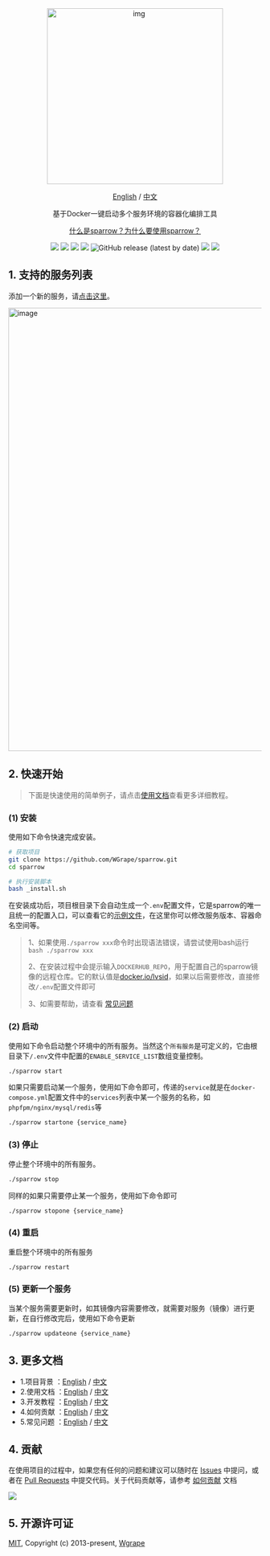 <div align="center" >
    <img width="350" alt="img" src="https://github.com/WGrape/sparrow/assets/35942268/ab3ef3f3-8625-41df-99ed-50edde47a68e">
</div>

<div align="center">
    <p><a href="https://github.com/WGrape/sparrow">English</a> / <a href="./README.zh-CN.md">中文</a></p>
    <p>基于Docker一键启动多个服务环境的容器化编排工具</p>
    <p><a href="https://github.com/WGrape/sparrow/blob/main/.work/extra/doc/1.WHY_SPARROW_EN.md">什么是sparrow？为什么要使用sparrow？</a></p>
</div>

<p align="center">
    <a href="https://www.oscs1024.com/project/oscs/WGrape/sparrow?ref=badge_small" alt="OSCS Status"><img src="https://www.oscs1024.com/platform/badge/WGrape/sparrow.svg?size=small"/></a>
    <img src="https://img.shields.io/badge/dockerdesktop-4.10.0+-red.svg">
    <img src="https://img.shields.io/badge/docker-18.01+-red.svg">
    <img src="https://img.shields.io/badge/dockercompose-1.20.0+-red.svg">
    <img alt="GitHub release (latest by date)" src="https://img.shields.io/github/v/release/wgrape/sparrow">
    <a href="LICENSE"><img src="https://img.shields.io/badge/license-MIT-green.svg"></a>
    <a href="./README.zh-CN.md"><img src="https://img.shields.io/badge/doc-中文-green.svg"></a>
</p>

## 1. 支持的服务列表

添加一个新的服务，请[点击这里](https://github.com/WGrape/sparrow/issues/4)。

<!-- <img width="882" alt="image" src="https://github.com/WGrape/sparrow/assets/35942268/5bf35edb-7b5f-4407-86e8-f1fcc1815e03"> -->

<img width="882" alt="image" src="https://github.com/WGrape/sparrow/assets/35942268/0294fc18-2714-466f-898a-61dac573c479">

## 2. 快速开始

> 下面是快速使用的简单例子，请点击[使用文档](./.work/extra/doc/2.USAGE_ZH.md)查看更多详细教程。

### (1) 安装

使用如下命令快速完成安装。

```bash
# 获取项目
git clone https://github.com/WGrape/sparrow.git
cd sparrow

# 执行安装脚本
bash _install.sh
```

在安装成功后，项目根目录下会自动生成一个```.env```配置文件，它是sparrow的唯一且统一的配置入口，可以查看它的[示例文件](./.env.template)，在这里你可以修改服务版本、容器命名空间等。

> 1、如果使用```./sparrow xxx```命令时出现语法错误，请尝试使用bash运行```bash ./sparrow xxx```
>
> 2、在安装过程中会提示输入```DOCKERHUB_REPO```，用于配置自己的sparrow镜像的远程仓库。它的默认值是[docker.io/lvsid](https://hub.docker.com/repositories/lvsid)，如果以后需要修改，直接修改```/.env```配置文件即可
>
> 3、如需要帮助，请查看 [常见问题](.work/extra/doc/5.QA_ZH.md)

### (2) 启动

使用如下命令启动整个环境中的所有服务。当然这个```所有服务```是可定义的，它由根目录下```/.env```文件中配置的```ENABLE_SERVICE_LIST```数组变量控制。

```bash
./sparrow start
```

如果只需要启动某一个服务，使用如下命令即可，传递的```service```就是在```docker-compose.yml```配置文件中的```services```列表中某一个服务的名称，如```phpfpm/nginx/mysql/redis```等

```bash
./sparrow startone {service_name}
```

### (3) 停止

停止整个环境中的所有服务。

```bash
./sparrow stop
```

同样的如果只需要停止某一个服务，使用如下命令即可

```bash
./sparrow stopone {service_name}
```

### (4) 重启

重启整个环境中的所有服务

```bash
./sparrow restart
```

### (5) 更新一个服务

当某个服务需要更新时，如其镜像内容需要修改，就需要对服务（镜像）进行更新，在自行修改完后，使用如下命令更新

```bash
./sparrow updateone {service_name}
```

## 3. 更多文档

- 1.项目背景 ：[English](.work/extra/doc/1.WHY_SPARROW_EN.md) / [中文](.work/extra/doc/1.WHY_SPARROW_ZH.md)
- 2.使用文档 ：[English](.work/extra/doc/2.USAGE_EN.md) / [中文](.work/extra/doc/2.USAGE_ZH.md)
- 3.开发教程 ：[English](.work/extra/doc/3.DEVELOPMENT_EN.md) / [中文](.work/extra/doc/3.DEVELOPMENT_ZH.md)
- 4.如何贡献 ：[English](.work/extra/doc/4.HOW_TO_CONTRIBUTE_EN.md) / [中文](.work/extra/doc/4.HOW_TO_CONTRIBUTE_ZH.md)
- 5.常见问题 ：[English](.work/extra/doc/5.QA_EN.md) / [中文](.work/extra/doc/5.QA_ZH.md)

## 4. 贡献

在使用项目的过程中，如果您有任何的问题和建议可以随时在 [Issues](https://github.com/WGrape/ngxway/issues/new) 中提问，或者在 [Pull Requests](https://github.com/WGrape/ngxway/pulls) 中提交代码。关于代码贡献等，请参考 [如何贡献](./.work/extra/doc/4.HOW_TO_CONTRIBUTE_ZH.md) 文档

<img src="https://contrib.rocks/image?repo=wgrape/ngxway">

## 5. 开源许可证

[MIT](https://opensource.org/licenses/MIT), Copyright (c) 2013-present, [Wgrape](https://github.com/WGrape/)
